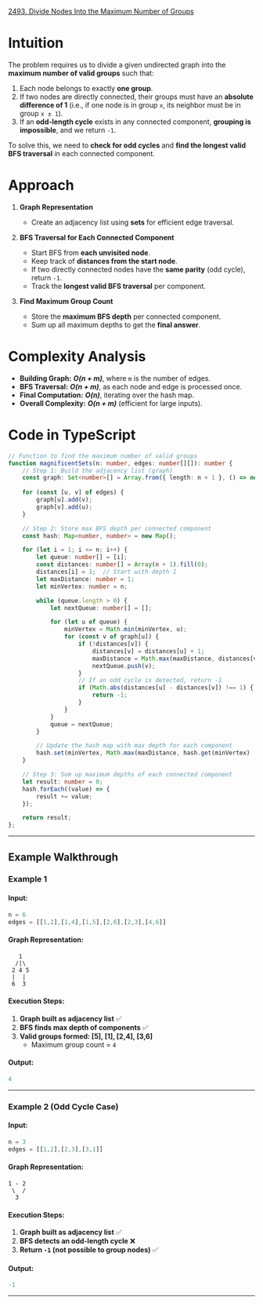 [2493. Divide Nodes Into the Maximum Number of Groups](https://leetcode.com/problems/divide-nodes-into-the-maximum-number-of-groups/)

# Intuition

The problem requires us to divide a given undirected graph into the **maximum number of valid groups** such that:
1. Each node belongs to exactly **one group**.
2. If two nodes are directly connected, their groups must have an **absolute difference of 1** (i.e., if one node is in group `x`, its neighbor must be in group `x ± 1`).
3. If an **odd-length cycle** exists in any connected component, **grouping is impossible**, and we return `-1`.

To solve this, we need to **check for odd cycles** and **find the longest valid BFS traversal** in each connected component.

# Approach

1. **Graph Representation**
    - Create an adjacency list using **sets** for efficient edge traversal.
	
2. **BFS Traversal for Each Connected Component**
    - Start BFS from **each unvisited node**.
    - Keep track of **distances from the start node**.
    - If two directly connected nodes have the **same parity** (odd cycle), return `-1`.
    - Track the **longest valid BFS traversal** per component.
	
3. **Find Maximum Group Count**
    - Store the **maximum BFS depth** per connected component.
    - Sum up all maximum depths to get the **final answer**.

# Complexity Analysis

- **Building Graph:** ***O(n + m)***, where `m` is the number of edges.
- **BFS Traversal:** ***O(n + m)***, as each node and edge is processed once.
- **Final Computation:** ***O(n)***, iterating over the hash map.
- **Overall Complexity:** ***O(n + m)*** (efficient for large inputs).

# Code in TypeScript

```typescript
// Function to find the maximum number of valid groups
function magnificentSets(n: number, edges: number[][]): number {
    // Step 1: Build the adjacency list (graph)
    const graph: Set<number>[] = Array.from({ length: n + 1 }, () => new Set<number>());
    
    for (const [u, v] of edges) {
        graph[u].add(v);
        graph[v].add(u);
    }

    // Step 2: Store max BFS depth per connected component
    const hash: Map<number, number> = new Map();

    for (let i = 1; i <= n; i++) {
        let queue: number[] = [i];
        const distances: number[] = Array(n + 1).fill(0);
        distances[i] = 1;  // Start with depth 1
        let maxDistance: number = 1;
        let minVertex: number = n;

        while (queue.length > 0) {
            let nextQueue: number[] = [];

            for (let u of queue) {
                minVertex = Math.min(minVertex, u);
                for (const v of graph[u]) {
                    if (!distances[v]) {
                        distances[v] = distances[u] + 1;
                        maxDistance = Math.max(maxDistance, distances[v]);
                        nextQueue.push(v);
                    }
                    // If an odd cycle is detected, return -1
                    if (Math.abs(distances[u] - distances[v]) !== 1) {
                        return -1;
                    }
                }
            }
            queue = nextQueue;
        }

        // Update the hash map with max depth for each component
        hash.set(minVertex, Math.max(maxDistance, hash.get(minVertex) || 0));
    }

    // Step 3: Sum up maximum depths of each connected component
    let result: number = 0;
    hash.forEach((value) => {
        result += value;
    });

    return result;
};
```

---

## **Example Walkthrough**

### **Example 1**

#### **Input:**

```typescript
n = 6
edges = [[1,2],[1,4],[1,5],[2,6],[2,3],[4,6]]
```

#### **Graph Representation:**

```
   1
  /|\
 2 4 5
 |  |
 6  3
```

#### **Execution Steps:**

1. **Graph built as adjacency list** ✅
2. **BFS finds max depth of components** ✅
3. **Valid groups formed: [5], [1], [2,4], [3,6]**
    - Maximum group count = `4`

#### **Output:**

```typescript
4
```

---

### **Example 2 (Odd Cycle Case)**

#### **Input:**

```typescript
n = 3
edges = [[1,2],[2,3],[3,1]]
```

#### **Graph Representation:**

```
1 - 2
 \  /
  3
```

#### **Execution Steps:**

1. **Graph built as adjacency list** ✅
2. **BFS detects an odd-length cycle** ❌
3. **Return `-1` (not possible to group nodes)** ✅

#### **Output:**

```typescript
-1
```

---
